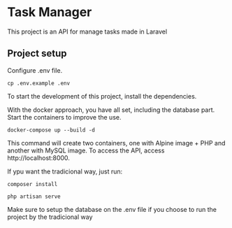 # Task Manager

This project is an API for manage tasks made in Laravel

## Project setup

Configure .env file.

```
cp .env.example .env
```

To start the development of this project, install the dependencies.

With the docker approach, you have all set, including the database part. Start the containers to improve the use.

```
docker-compose up --build -d
```

This command will create two containers, one with Alpine image + PHP and another with MySQL image. To access the API, access http://localhost:8000.

If ypu want the tradicional way, just run:

```
composer install
```
```
php artisan serve
```

Make sure to setup the database on the .env file if you choose to run the project by the tradicional way

